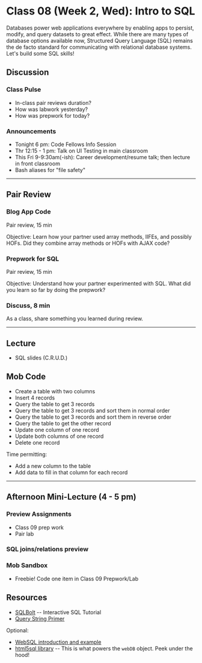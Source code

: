 # Class 08 (Week 2, Wed): Intro to SQL

Databases power web applications everywhere by enabling apps to persist, modify, and query datasets to great effect. While there are many types of database options available now, Structured Query Language (SQL) remains the de facto standard for communicating with relational database systems. Let's build some SQL skills!

## Discussion

### Class Pulse
- In-class pair reviews duration?
- How was labwork yesterday?
- How was prepwork for today?

### Announcements
- Tonight 6 pm: Code Fellows Info Session
- Thr 12:15 - 1 pm: Talk on UI Testing in main classroom
- This Fri 9-9:30am(-ish): Career development/resume talk; then lecture in front classroom
- Bash aliases for "file safety"

---
## Pair Review

### Blog App Code
Pair review, 15 min

Objective: Learn how your partner used array methods, IIFEs, and possibly HOFs. Did they combine array methods or HOFs with AJAX code?

### Prepwork for SQL
Pair review, 15 min

Objective: Understand how your partner experimented with SQL. What did you learn so far by doing the prepwork?

### Discuss, 8 min
As a class, share something you learned during review.

---
## Lecture
- SQL slides (C.R.U.D.)

## Mob Code
- Create a table with two columns
- Insert 4 records
- Query the table to get 3 records
- Query the table to get 3 records and sort them in normal order
- Query the table to get 3 records and sort them in reverse order
- Query the table to get the other record
- Update one column of one record
- Update both columns of one record
- Delete one record

Time permitting:

- Add a new column to the table
- Add data to fill in that column for each record

---
## Afternoon Mini-Lecture (4 - 5 pm)
### Preview Assignments
- Class 09 prep work
- Pair lab

### SQL joins/relations preview

### Mob Sandbox
- Freebie! Code one item in Class 09 Prepwork/Lab

## Resources
- [SQLBolt](http://sqlbolt.com/) -- Interactive SQL Tutorial
- [Query String Primer](https://en.wikipedia.org/wiki/Query_string)

Optional:

- [WebSQL introduction and example](http://html5doctor.com/introducing-web-sql-databases/)
- [html5sql library](http://html5sql.com/) -- This is what powers the `webDB` object. Peek under the hood!
